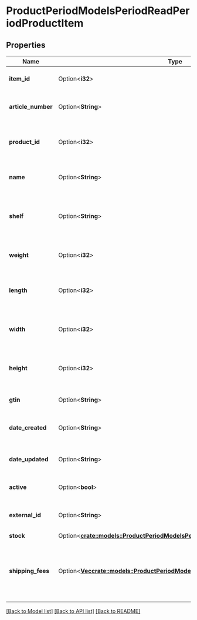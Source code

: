 # ProductPeriodModelsPeriodReadPeriodProductItem

## Properties

Name | Type | Description | Notes
------------ | ------------- | ------------- | -------------
**item_id** | Option<**i32**> | The product item id. | [optional]
**article_number** | Option<**String**> | The article number for the product item. | [optional]
**product_id** | Option<**i32**> | The id of the product that the item belongs to. | [optional]
**name** | Option<**String**> | The name of the product item. | [optional]
**shelf** | Option<**String**> | The shelf name where the product item can be found. | [optional]
**weight** | Option<**i32**> | The weight of the item in grams (g). | [optional]
**length** | Option<**i32**> | The length of the item in millimeters (mm). | [optional]
**width** | Option<**i32**> | The width of the item in millimeters (mm). | [optional]
**height** | Option<**i32**> | The height of the item in millimeters (mm). | [optional]
**gtin** | Option<**String**> | The GTIN number for the item. | [optional]
**date_created** | Option<**String**> | The date the item was created. | [optional]
**date_updated** | Option<**String**> | The date the item was last updated. | [optional]
**active** | Option<**bool**> | The current state of the item. | [optional]
**external_id** | Option<**String**> | External Id of the product item. | [optional]
**stock** | Option<[**crate::models::ProductPeriodModelsPeriodReadPeriodProductItemStock**](Product.Models.Read.ProductItemStock.md)> |  | [optional]
**shipping_fees** | Option<[**Vec<crate::models::ProductPeriodModelsPeriodReadPeriodShippingFee>**](Product.Models.Read.ShippingFee.md)> | The lowest shipping fees for each market and country for the product item. | [optional]

[[Back to Model list]](../README.md#documentation-for-models) [[Back to API list]](../README.md#documentation-for-api-endpoints) [[Back to README]](../README.md)


